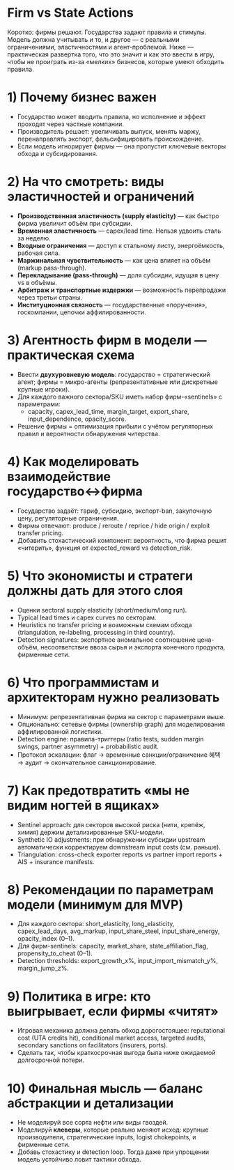 # Firm vs State Actions

Коротко: фирмы решают. Государства задают правила и стимулы. Модель должна учитывать и то, и другое — с реальными ограничениями, эластичностями и агент-проблемой. Ниже — практическая развертка того, что это значит и как это ввести в игру, чтобы не проиграть из-за «мелких» бизнесов, которые умеют обходить правила.

# 1) Почему бизнес важен

- Государство может вводить правила, но исполнение и эффект проходят через частные компании.
- Производитель решает: увеличивать выпуск, менять маржу, перенаправлять экспорт, фальсифицировать происхождение.
- Если модель игнорирует фирмы — она пропустит ключевые векторы обхода и субсидирования.

# 2) На что смотреть: виды эластичностей и ограничений

- **Производственная эластичность (supply elasticity)** — как быстро фирма увеличит объём при субсидии.
- **Временная эластичность** — capex/lead time. Нельзя удвоить сталь за неделю.
- **Входные ограничения** — доступ к стальному листу, энергоёмкость, рабочая сила.
- **Маржинальная чувствительность** — как цена влияет на объём (markup pass-through).
- **Перекладывание (pass-through)** — доля субсидии, идущая в цену vs в объёмы.
- **Арбитраж и транспортные издержки** — возможность перепродажи через третьи страны.
- **Институционная связность** — государственные «поручения», госкомпании, цепочки аффилированности.

# 3) Агентность фирм в модели — практическая схема

- Ввести **двухуровневую модель**: государство = стратегический агент; фирмы = микро-агенты (репрезентативные или дискретные крупные игроки).
- Для каждого важного сектора/SKU иметь набор фирм-«sentinels» с параметрами:
    - capacity, capex_lead_time, margin_target, export_share, input_dependence, opacity_score.
- Решение фирмы = оптимизация прибыли с учётом регуляторных правил и вероятности обнаружения читерства.

# 4) Как моделировать взаимодействие государство↔фирма

- Государство задаёт: тариф, субсидию, экспорт-ban, закупочную цену, регуляторные ограничения.
- Фирмы отвечают: produce / reroute / reprice / hide origin / exploit transfer pricing.
- Добавить стохастический компонент: вероятность, что фирма решит «читерить», функция от expected_reward vs detection_risk.

# 5) Что экономисты и стратеги должны дать для этого слоя

- Оценки sectoral supply elasticity (short/medium/long run).
- Typical lead times и capex curves по секторам.
- Heuristics по transfer pricing и возможным схемам обхода (triangulation, re-labeling, processing in third country).
- Detection signatures: экспортное аномальное соотношение цена-объём, несоответствие ввоза сырья и экспорта конечного продукта, фирменные сети.

# 6) Что программистам и архитекторам нужно реализовать

- Минимум: репрезентативная фирма на сектор с параметрами выше.
- Опционально: сетевые фирмы (ownership graph) для моделирования аффилированной логистики.
- Detection engine: правила-триггеры (ratio tests, sudden margin swings, partner asymmetry) + probabilistic audit.
- Протокол эскалации: флаг → временные санкции/ограничение 혜택 → аудит → окончательное санкционирование.

# 7) Как предотвратить «мы не видим ногтей в ящиках»

- Sentinel approach: для секторов высокой риска (нити, крепёж, химия) держим детализированные SKU-модели.
- Synthetic IO adjustments: при обнаружении субсидии upstream автоматически корректируем downstream input costs (см. раньше).
- Triangulation: cross-check exporter reports vs partner import reports + AIS + insurance manifests.

# 8) Рекомендации по параметрам модели (минимум для MVP)

- Для каждого сектора: short_elasticity, long_elasticity, capex_lead_days, avg_markup, input_share_steel, input_share_energy, opacity_index (0–1).
- Для фирм-sentinels: capacity, market_share, state_affiliation_flag, propensity_to_cheat (0–1).
- Detection thresholds: export_growth_x%, input_import_mismatch_y%, margin_jump_z%.

# 9) Политика в игре: кто выигрывает, если фирмы «читят»

- Игровая механика должна делать обход дорогостоящее: reputational cost (UTA credits hit), conditional market access, targeted audits, secondary sanctions on facilitators (insurers, ports).
- Сделать так, чтобы краткосрочная выгода была ниже ожидаемой долгосрочной потери.

# 10) Финальная мысль — баланс абстракции и детализации

- Не моделируй все сорта нефти или виды гвоздей.
- Моделируй **клеверы**, которые реально меняют исход: крупные производители, стратегические inputs, logist chokepoints, и фирменные сети.
- Добавь стохастику и detection loop. Тогда даже при упрощении модель устойчиво ловит тактики обхода.